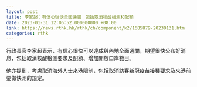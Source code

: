 ```yaml
---
layout: post
title: 李家超：有信心很快全面通關　包括取消核酸檢測和配額
date: 2023-01-31 12:06:52.000000000 +08:00
link: https://news.rthk.hk/rthk/ch/component/k2/1685879-20230131.htm
categories: rthk
---
```


行政長官李家超表示，有信心很快可以達成與內地全面通關，期望很快公布好消息，包括取消核酸檢測要求及配額、增加開放口岸數目。 

他亦提到，考慮取消海外人士來港限制，包括取消訪客新冠疫苗接種要求及來港前要做快測的規定。
